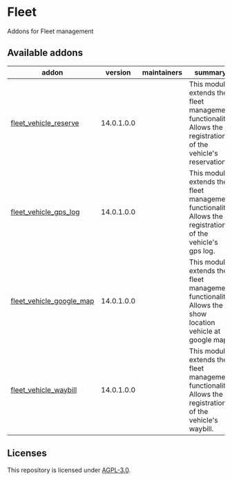

# Fleet

Addons for Fleet management

<!-- prettier-ignore-start -->

[//]: # (addons)

Available addons
----------------
addon | version | maintainers | summary
--- | --- | --- | ---
[fleet_vehicle_reserve](fleet_vehicle_reserve/) | 14.0.1.0.0 |    | This module extends the fleet management functionality. Allows the registration of the vehicle's reservation.
[fleet_vehicle_gps_log](fleet_vehicle_gps_log/) | 14.0.1.0.0 |    | This module extends the fleet management functionality. Allows the registration of the vehicle's gps log.
[fleet_vehicle_google_map](fleet_vehicle_google_map/) | 14.0.1.0.0 |    | This module extends the fleet management functionality. Allows the show location vehicle at google map.
[fleet_vehicle_waybill](fleet_vehicle_waybill/) | 14.0.1.0.0 |    | This module extends the fleet management functionality. Allows the registration of the vehicle's waybill.

[//]: # (end addons)

<!-- prettier-ignore-end -->

## Licenses

This repository is licensed under [AGPL-3.0](LICENSE).
